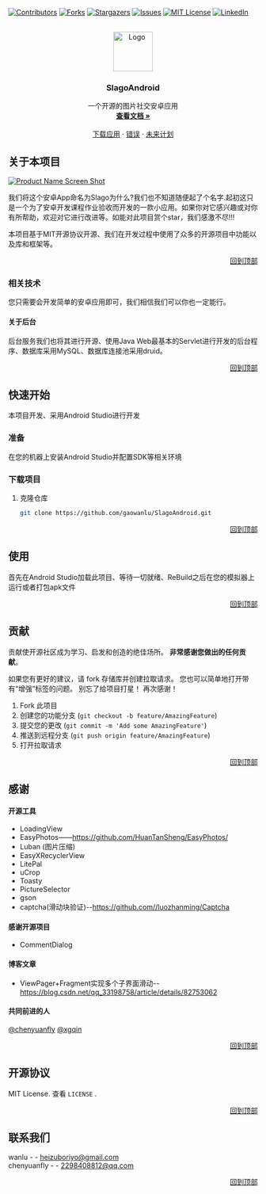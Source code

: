 <div id="top"></div>

[![Contributors][contributors-shield]][contributors-url]
[![Forks][forks-shield]][forks-url]
[![Stargazers][stars-shield]][stars-url]
[![Issues][issues-shield]][issues-url]
[![MIT License][license-shield]][license-url]
[![LinkedIn][linkedin-shield]][linkedin-url]



<!-- PROJECT LOGO -->
<br />
<div align="center">
  <a href="https://github.com/gaowanlu/SlagoAndroid">
    <img src="https://qn-next.xuetangx.com/16336235051875.png" alt="Logo" width="80" height="80">
  </a>

  <h3 align="center">SlagoAndroid</h3>

  <p align="center">
    一个开源的图片社交安卓应用
    <br />
    <a href="https://github.com/gaowanlu/SlagoAndroid"><strong>查看文档 »</strong></a>
    <br />
    <br />
    <a href="https://www.91kkz.cn/index/app/fenfa.html?fileurl=16331832805268337">下载应用</a>
    ·
    <a href="https://github.com/gaowanlu/SlagoAndroid/issues">错误</a>
    ·
    <a href="https://github.com/gaowanlu/SlagoAndroid/issues">未来计划</a>
  </p>
</div>



<!-- TABLE OF CONTENTS -->




<!-- ABOUT THE PROJECT -->
## 关于本项目

[![Product Name Screen Shot][product-screenshot]](www.linkway.site:5555)

我们将这个安卓App命名为Slago为什么?我们也不知道随便起了个名字.起初这只是一个为了安卓开发课程作业验收而开发的一款小应用。如果你对它感兴趣或对你有所帮助，欢迎对它进行改进等。如能对此项目赏个star，我们感激不尽!!!


本项目基于MIT开源协议开源、我们在开发过程中使用了众多的开源项目中功能以及库和框架等。

<p align="right"><a href="#top">回到顶部</a></p>



### 相关技术

您只需要会开发简单的安卓应用即可，我们相信我们可以你也一定能行。 
#### 关于后台
后台服务我们也将其进行开源、使用Java Web最基本的Servlet进行开发的后台程序、数据库采用MySQL、数据库连接池采用druid。

<p align="right"><a href="#top">回到顶部</a></p>



<!-- GETTING STARTED -->
## 快速开始

本项目开发、采用Android Studio进行开发

### 准备

在您的机器上安装Android Studio并配置SDK等相关环境

### 下载项目

1. 克隆仓库
   ```sh
   git clone https://github.com/gaowanlu/SlagoAndroid.git
   ```


<p align="right"><a href="#top">回到顶部</a></p>



<!-- USAGE EXAMPLES -->
## 使用

首先在Android Studio加载此项目、等待一切就绪、ReBuild之后在您的模拟器上运行或者打包apk文件

<p align="right"><a href="#top">回到顶部</a></p>







<!-- CONTRIBUTING -->
## 贡献

贡献使开源社区成为学习、启发和创造的绝佳场所。 **非常感谢您做出的任何贡献**。

如果您有更好的建议，请 fork 存储库并创建拉取请求。 您也可以简单地打开带有“增强”标签的问题。
别忘了给项目打星！ 再次感谢！

1. Fork 此项目
2. 创建您的功能分支 (`git checkout -b feature/AmazingFeature`)
3. 提交您的更改 (`git commit -m 'Add some AmazingFeature'`)
4. 推送到远程分支 (`git push origin feature/AmazingFeature`)
5. 打开拉取请求

<p align="right"><a href="#top">回到顶部</a></p>


## 感谢  
#### 开源工具  
* LoadingView  
* EasyPhotos——https://github.com/HuanTanSheng/EasyPhotos/  
* Luban  (图片压缩)
* EasyXRecyclerView  
* LitePal  
* uCrop
* Toasty
* PictureSelector
* gson
* captcha(滑动块验证)--https://github.com//luozhanming/Captcha

#### 感谢开源项目
* CommentDialog  

#### 博客文章  
* ViewPager+Fragment实现多个子界面滑动--https://blog.csdn.net/qq_33198758/article/details/82753062  

#### 共同前进的人
[@chenyuanfly](https://github.com/chenyuanfly)   [@xgqin](https://github.com/xgqin) 


<p align="right"><a href="#top">回到顶部</a></p>



<!-- LICENSE -->
## 开源协议

MIT License. 查看 `LICENSE` .

<p align="right"><a href="#top">回到顶部</a></p>



<!-- CONTACT -->
## 联系我们

wanlu - - heizuboriyo@gmail.com  
chenyuanfly - - 2298408812@qq.com  



<p align="right"><a href="#top">回到顶部</a></p>






<!-- MARKDOWN LINKS & IMAGES -->
<!-- https://www.markdownguide.org/basic-syntax/#reference-style-links -->
[contributors-shield]: https://img.shields.io/github/contributors/gaowanlu/SlagoAndroid.svg?style=for-the-badge
[contributors-url]: https://github.com/gaowanlu/SlagoAndroid/graphs/contributors
[forks-shield]: https://img.shields.io/github/forks/gaowanlu/SlagoAndroid.svg?style=for-the-badge
[forks-url]: https://github.com/gaowanlu/SlagoAndroid/network/members
[stars-shield]: https://img.shields.io/github/stars/gaowanlu/SlagoAndroid.svg?style=for-the-badge
[stars-url]: https://github.com/gaowanlu/SlagoAndroid/stargazers
[issues-shield]: https://img.shields.io/github/issues/gaowanlu/SlagoAndroid.svg?style=for-the-badge
[issues-url]: https://github.com/gaowanlu/SlagoAndroid/issues
[license-shield]: https://img.shields.io/github/license/gaowanlu/SlagoAndroid.svg?style=for-the-badge
[license-url]: https://github.com/gaowanlu/SlagoAndroid/blob/master/LICENSE.txt
[linkedin-shield]: https://img.shields.io/badge/-LinkedIn-black.svg?style=for-the-badge&logo=linkedin&colorB=555
[linkedin-url]: https://linkedin.com/in/gaowanlu
[product-screenshot]: https://qn-next.xuetangx.com/16336235078778.png
